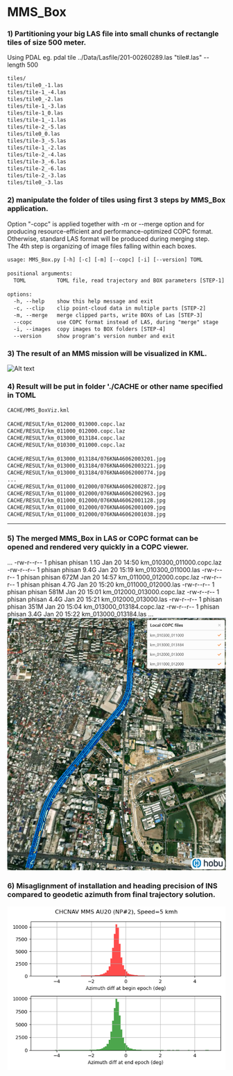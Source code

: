 # MMS_Box 

###  1) Partitioning your big LAS file into small chunks of rectangle tiles of size 500 meter.
   Using PDAL eg. pdal tile ../Data/Lasfile/201-00260289.las   "tile#.las" --length 500  

```
tiles/
tiles/tile0_-1.las
tiles/tile-1_-4.las
tiles/tile0_-2.las
tiles/tile-1_-3.las
tiles/tile-1_0.las
tiles/tile-1_-1.las
tiles/tile-2_-5.las
tiles/tile0_0.las
tiles/tile-3_-5.las
tiles/tile-1_-2.las
tiles/tile-2_-4.las
tiles/tile-3_-6.las
tiles/tile-2_-6.las
tiles/tile-2_-3.las
tiles/tile0_-3.las
```

### 2) manipulate the folder of tiles using first 3 steps by MMS_Box application.
   Option "-copc" is applied together with -m or --merge option and for
   producing resource-efficient and performance-optimized COPC format.
   Otherwise, standard LAS format will be produced during merging step.   
   The 4th step is organizing of image files falling within each boxes.  

```
usage: MMS_Box.py [-h] [-c] [-m] [--copc] [-i] [--version] TOML

positional arguments:
  TOML          TOML file, read trajectory and BOX parameters [STEP-1]

options:
  -h, --help    show this help message and exit
  -c, --clip    clip point-cloud data in multiple parts [STEP-2]
  -m, --merge   merge clipped parts, write BOXs of Las [STEP-3]
  --copc        use COPC format instead of LAS, during "merge" stage
  -i, --images  copy images to BOX folders [STEP-4]
  --version     show program's version number and exit

```  

### 3) The result of an MMS mission will be visualized in KML.
![Alt text](https://github.com/phisan-chula/MMS_Box/blob/main/MMS_Box_Concept.png)
  
### 4) Result will be put in folder './CACHE or other name specified in TOML

```
CACHE/MMS_BoxViz.kml

CACHE/RESULT/km_012000_013000.copc.laz
CACHE/RESULT/km_011000_012000.copc.laz
CACHE/RESULT/km_013000_013184.copc.laz
CACHE/RESULT/km_010300_011000.copc.laz

CACHE/RESULT/km_013000_013184/076KNA46062003201.jpg
CACHE/RESULT/km_013000_013184/076KNA46062003221.jpg
CACHE/RESULT/km_013000_013184/076KNA46062000774.jpg
...
CACHE/RESULT/km_011000_012000/076KNA46062002872.jpg
CACHE/RESULT/km_011000_012000/076KNA46062002963.jpg
CACHE/RESULT/km_011000_012000/076KNA46062001128.jpg
CACHE/RESULT/km_011000_012000/076KNA46062001009.jpg
CACHE/RESULT/km_011000_012000/076KNA46062001038.jpg
```

---

### 5) The merged MMS_Box in LAS or COPC format can be opened and rendered very quickly in a COPC viewer.

...
-rw-r--r-- 1 phisan phisan 1.1G Jan 20 14:50 km_010300_011000.copc.laz
-rw-r--r-- 1 phisan phisan 9.4G Jan 20 15:19 km_010300_011000.las
-rw-r--r-- 1 phisan phisan 672M Jan 20 14:57 km_011000_012000.copc.laz
-rw-r--r-- 1 phisan phisan 4.7G Jan 20 15:20 km_011000_012000.las
-rw-r--r-- 1 phisan phisan 581M Jan 20 15:01 km_012000_013000.copc.laz
-rw-r--r-- 1 phisan phisan 4.4G Jan 20 15:21 km_012000_013000.las
-rw-r--r-- 1 phisan phisan 351M Jan 20 15:04 km_013000_013184.copc.laz
-rw-r--r-- 1 phisan phisan 3.4G Jan 20 15:22 km_013000_013184.las
...
![Alt text](https://github.com/phisan-chula/MMS_Box/blob/main/MMS_Box_COPCViewer.png)

### 6) Misaglignment of installation and heading precision of INS compared to geodetic azimuth  from final trajectory solution.
![Alt text](https://github.com/phisan-chula/MMS_Box/blob/main/CHC_AU20_Misalignment.png)

